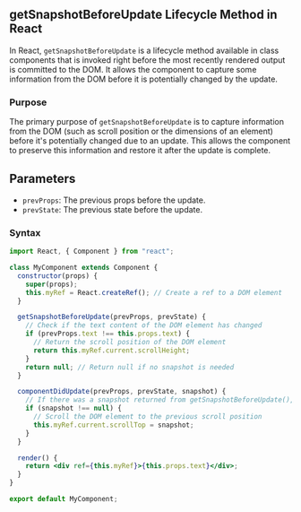 ## getSnapshotBeforeUpdate Lifecycle Method in React

In React, `getSnapshotBeforeUpdate` is a lifecycle method available in class components that is invoked right before the most recently rendered output is committed to the DOM. It allows the component to capture some information from the DOM before it is potentially changed by the update.

### Purpose

The primary purpose of `getSnapshotBeforeUpdate` is to capture information from the DOM (such as scroll position or the dimensions of an element) before it's potentially changed due to an update. This allows the component to preserve this information and restore it after the update is complete.

## Parameters

- `prevProps`: The previous props before the update.
- `prevState`: The previous state before the update.

### Syntax

```jsx
import React, { Component } from "react";

class MyComponent extends Component {
  constructor(props) {
    super(props);
    this.myRef = React.createRef(); // Create a ref to a DOM element
  }

  getSnapshotBeforeUpdate(prevProps, prevState) {
    // Check if the text content of the DOM element has changed
    if (prevProps.text !== this.props.text) {
      // Return the scroll position of the DOM element
      return this.myRef.current.scrollHeight;
    }
    return null; // Return null if no snapshot is needed
  }

  componentDidUpdate(prevProps, prevState, snapshot) {
    // If there was a snapshot returned from getSnapshotBeforeUpdate(), adjust it after the update
    if (snapshot !== null) {
      // Scroll the DOM element to the previous scroll position
      this.myRef.current.scrollTop = snapshot;
    }
  }

  render() {
    return <div ref={this.myRef}>{this.props.text}</div>;
  }
}

export default MyComponent;
```
